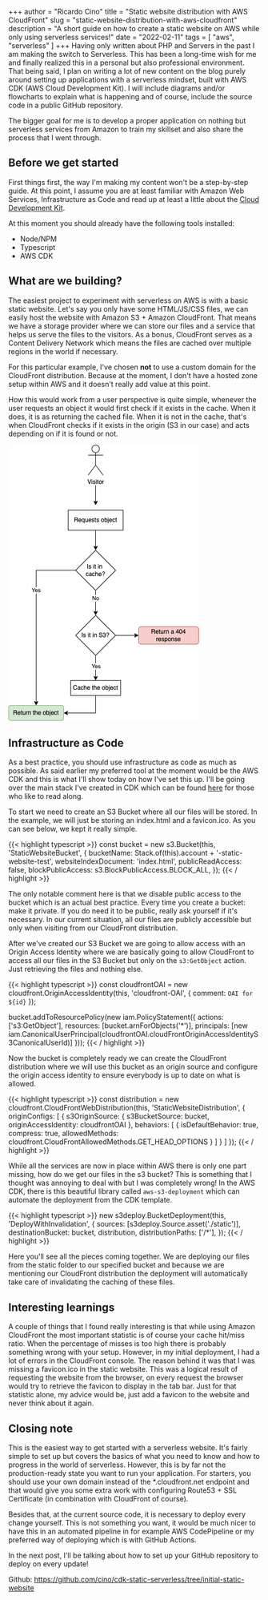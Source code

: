 +++
author = "Ricardo Cino"
title = "Static website distribution with AWS CloudFront"
slug = "static-website-distribution-with-aws-cloudfront"
description = "A short guide on how to create a static website on AWS while only using serverless services!"
date = "2022-02-11"
tags = [
  "aws",
  "serverless"
]
+++
Having only written about PHP and Servers in the past I am making the switch to Serverless. This has been a long-time wish for me and finally realized this in a personal but also professional environment. That being said, I plan on writing a lot of new content on the blog purely around setting up applications with a serverless mindset, built with AWS CDK (AWS Cloud Development Kit). I will include diagrams and/or flowcharts to explain what is happening and of course, include the source code in a public GitHub repository.

The bigger goal for me is to develop a proper application on nothing but serverless services from Amazon to train my skillset and also share the process that I went through.
<!--more-->
## Before we get started

First things first, the way I'm making my content won't be a step-by-step guide. At this point, I assume you are at least familiar with Amazon Web Services, Infrastructure as Code and read up at least a little about the <a href="https://docs.aws.amazon.com/cdk/v2/guide/home.html">Cloud Development Kit</a>.

At this moment you should already have the following tools installed:

- Node/NPM
- Typescript
- AWS CDK

## What are we building?

The easiest project to experiment with serverless on AWS is with a basic static website. Let's say you only have some HTML/JS/CSS files, we can easily host the website with Amazon S3 + Amazon CloudFront. That means we have a storage provider where we can store our files and a service that helps us serve the files to the visitors. As a bonus, CloudFront serves as a Content Delivery Network which means the files are cached over multiple regions in the world if necessary.

For this particular example, I've chosen **not** to use a custom domain for the CloudFront distribution. Because at the moment, I don't have a hosted zone setup within AWS and it doesn't really add value at this point.

How this would work from a user perspective is quite simple, whenever the user requests an object it would first check if it exists in the cache. When it does, it is as returning the cached file. When it is not in the cache, that's when CloudFront checks if it exists in the origin (S3 in our case) and acts depending on if it is found or not.

<img src="/img/static-website-distribution-with-aws-cloudfront/flowchart-static-website-distribution-with-aws-cloudfront.drawio.png">

## Infrastructure as Code

As a best practice, you should use infrastructure as code as much as possible. As said earlier my preferred tool at the moment would be the AWS CDK and this is what I'll show today on how I've set this up. I'll be going over the main stack I've created in CDK which can be found <a href="https://github.com/cino/cdk-static-serverless/blob/initial-static-website/lib/cdk-static-serverless-stack.ts">here</a> for those who like to read along.

To start we need to create an S3 Bucket where all our files will be stored. In the example, we will just be storing an index.html and a favicon.ico. As you can see below, we kept it really simple.

{{< highlight typescript >}}
const bucket = new s3.Bucket(this, 'StaticWebsiteBucket', {
  bucketName: Stack.of(this).account + '-static-website-test',
  websiteIndexDocument: 'index.html',
  publicReadAccess: false,
  blockPublicAccess: s3.BlockPublicAccess.BLOCK_ALL,
});
{{< / highlight >}}

The only notable comment here is that we disable public access to the bucket which is an actual best practice. Every time you create a bucket: make it private. If you do need it to be public, really ask yourself if it's necessary. In our current situation, all our files are publicly accessible but only when visiting from our CloudFront distribution.

After we've created our S3 Bucket we are going to allow access with an Origin Access Identity where we are basically going to allow CloudFront to access all our files in the S3 Bucket but only on the `s3:GetObject` action. Just retrieving the files and nothing else.

{{< highlight typescript >}}
const cloudfrontOAI = new cloudfront.OriginAccessIdentity(this, 'cloudfront-OAI', {
  comment: `OAI for ${id}`
});

bucket.addToResourcePolicy(new iam.PolicyStatement({
  actions: ['s3:GetObject'],
  resources: [bucket.arnForObjects('*')],
  principals: [new  iam.CanonicalUserPrincipal(cloudfrontOAI.cloudFrontOriginAccessIdentityS3CanonicalUserId)]
}));
{{< / highlight >}}

Now the bucket is completely ready we can create the CloudFront distribution where we will use this bucket as an origin source and configure the origin access identity to ensure everybody is up to date on what is allowed.

{{< highlight typescript >}}
const distribution = new cloudfront.CloudFrontWebDistribution(this, 'StaticWebsiteDistribution', {
  originConfigs: [
    {
      s3OriginSource: {
        s3BucketSource: bucket,
        originAccessIdentity: cloudfrontOAI
      },
      behaviors: [
        {
          isDefaultBehavior: true,
          compress: true,
          allowedMethods: cloudfront.CloudFrontAllowedMethods.GET_HEAD_OPTIONS
        }
      ]
    }
  ]
});
{{< / highlight >}}

While all the services are now in place within AWS there is only one part missing, how do we get our files in the s3 bucket? This is something that I thought was annoying to deal with but I was completely wrong! In the AWS CDK, there is this beautiful library called `aws-s3-deployment` which can automate the deployment from the CDK template.

{{< highlight typescript >}}
new s3deploy.BucketDeployment(this, 'DeployWithInvalidation', {
  sources: [s3deploy.Source.asset('./static')],
  destinationBucket: bucket,
  distribution,
  distributionPaths: ['/*'],
});
{{< / highlight >}}

Here you'll see all the pieces coming together. We are deploying our files from the static folder to our specified bucket and because we are mentioning our CloudFront distribution the deployment will automatically take care of invalidating the caching of these files.

## Interesting learnings

A couple of things that I found really interesting is that while using Amazon CloudFront the most important statistic is of course your cache hit/miss ratio. When the percentage of misses is too high there is probably something wrong with your setup. However, in my initial deployment, I had a lot of errors in the CloudFront console. The reason behind it was that I was missing a favicon.ico in the static website. This was a logical result of requesting the website from the browser, on every request the browser would try to retrieve the favicon to display in the tab bar. Just for that statistic alone, my advice would be, just add a favicon to the website and never think about it again.

## Closing note

This is the easiest way to get started with a serverless website. It's fairly simple to set up but covers the basics of what you need to know and how to progress in the world of serverless. However, this is by far not the production-ready state you want to run your application. For starters, you should use your own domain instead of the *.cloudfront.net endpoint and that would give you some extra work with configuring Route53 + SSL Certificate (in combination with CloudFront of course).

Besides that, at the current source code, it is necessary to deploy every change yourself. This is not something you want, it would be much nicer to have this in an automated pipeline in for example AWS CodePipeline or my preferred way of deploying which is with GitHub Actions.

In the next post, I'll be talking about how to set up your GitHub repository to deploy on every update!

Github: <https://github.com/cino/cdk-static-serverless/tree/initial-static-website>
